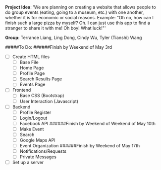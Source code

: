 **Project Idea**: 'We are planning on creating a website that allows people to do group events (eating, going to a museum, etc.) with one another, whether it is for economic or social reasons.
Example: "Oh no, how can I finish such a large pizza by myself? Oh. I can just use this app to find a stranger to share it with me! Oh boy! What luck!"'

**Group**: Terrance Liang, Ling Dong, Cindy Wu, Tyler (Tianshi) Wang

#####To Do:
######Finish by Weekend of May 3rd
- [ ] Create HTML files
  -  [ ] Base File
  -  [ ] Home Page
  -  [ ] Profile Page
  -  [ ] Search Results Page
  -  [ ] Events Page
- [ ] Frontend
  -  [ ] Base CSS (Bootstrap)
  -  [ ] User Interaction (Javascript)
- [ ] Backend
  -  [ ] Profile Register
  -  [ ] Login/Logout
  -  [ ] Facebook API
######Finish by Weekend of Weekend of May 10th
  -  [ ] Make Event
  -  [ ] Search
  -  [ ] Google Maps API
  -  [ ] Event Organization
######Finish by Weekend of May 17th
  -  [ ] Notifications/Requests
  -  [ ] Private Messages
- [ ] Set up a server
